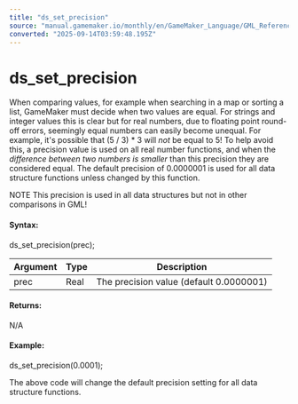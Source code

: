```yaml
---
title: "ds_set_precision"
source: "manual.gamemaker.io/monthly/en/GameMaker_Language/GML_Reference/Data_Structures/ds_set_precision.htm"
converted: "2025-09-14T03:59:48.195Z"
---
```


# ds\_set\_precision

When comparing values, for example when searching in a map or sorting a list, GameMaker must decide when two values are equal. For strings and integer values this is clear but for real numbers, due to floating point round-off errors, seemingly equal numbers can easily become unequal. For example, it's possible that (5 / 3) \* 3 will _not_ be equal to 5! To help avoid this, a precision value is used on all real number functions, and when the _difference between two numbers is smaller_ than this precision they are considered equal. The default precision of 0.0000001 is used for all data structure functions unless changed by this function.

NOTE This precision is used in all data structures but not in other comparisons in GML!

#### Syntax:

ds\_set\_precision(prec);

| Argument | Type | Description |
| --- | --- | --- |
| prec | Real | The precision value (default 0.0000001) |

#### Returns:

N/A

#### Example:

ds\_set\_precision(0.0001);

The above code will change the default precision setting for all data structure functions.